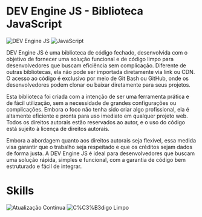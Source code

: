 


# DEV Engine JS - Biblioteca JavaScript

![DEV Engine JS](https://img.shields.io/badge/DEV%20Engine%20JS-gold)
![JavaScript](https://img.shields.io/badge/JavaScript-gold)


DEV Engine JS é uma biblioteca de código fechado, desenvolvida com o objetivo de fornecer uma solução funcional e de código limpo para desenvolvedores que buscam eficiência sem complicação. Diferente de outras bibliotecas, ela não pode ser importada diretamente via link ou CDN. O acesso ao código é exclusivo por meio de Git Bash ou GitHub, onde os desenvolvedores podem clonar ou baixar diretamente para seus projetos.


Esta biblioteca foi criada com a intenção de ser uma ferramenta prática e de fácil utilização, sem a necessidade de grandes configurações ou complicações. Embora o foco não tenha sido criar algo profissional, ela é altamente eficiente e pronta para uso imediato em qualquer projeto web. Todos os direitos autorais estão reservados ao autor, e o uso do código está sujeito à licença de direitos autorais.

Embora a abordagem quanto aos direitos autorais seja flexível, essa medida visa garantir que o trabalho seja respeitado e que os créditos sejam dados de forma justa. A DEV Engine JS é ideal para desenvolvedores que buscam uma solução rápida, simples e funcional, com a garantia de código bem estruturado e fácil de integrar.

# Skills 

![Atualização Contínua](https://img.shields.io/badge/Atualiza%C3%A7%C3%A3o%20Cont%C3%ADnua-brightgreen)
![C%C3%B3digo Limpo](https://img.shields.io/badge/C%C3%B3digo%20Limpo-brightgreen)
